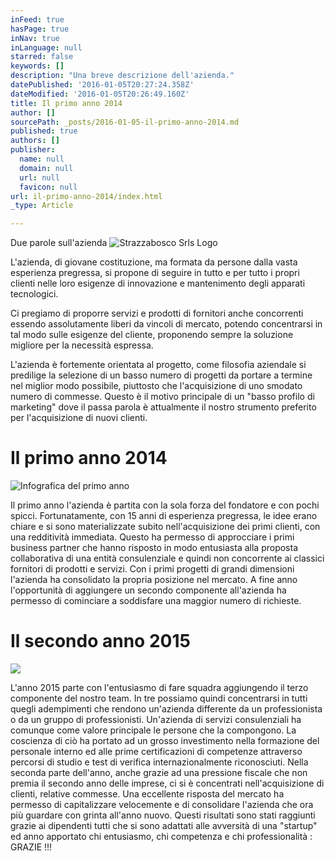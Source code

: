 ```yaml
---
inFeed: true
hasPage: true
inNav: true
inLanguage: null
starred: false
keywords: []
description: "Una breve descrizione dell'azienda."
datePublished: '2016-01-05T20:27:24.358Z'
dateModified: '2016-01-05T20:26:49.160Z'
title: Il primo anno 2014
author: []
sourcePath: _posts/2016-01-05-il-primo-anno-2014.md
published: true
authors: []
publisher:
  name: null
  domain: null
  url: null
  favicon: null
url: il-primo-anno-2014/index.html
_type: Article

---
```

Due parole sull'azienda
![Strazzabosco Srls Logo](https://the-grid-user-content.s3-us-west-2.amazonaws.com/0b742440-225c-47fb-9186-d4cabfc9a264.png)

L'azienda, di giovane costituzione, ma formata da persone dalla vasta esperienza pregressa, si propone di seguire in tutto e per tutto i propri clienti nelle loro esigenze di innovazione e mantenimento degli apparati tecnologici. 

Ci pregiamo di proporre servizi e prodotti di fornitori anche concorrenti essendo assolutamente liberi da vincoli di mercato, potendo concentrarsi in tal modo sulle esigenze del cliente, proponendo sempre la soluzione migliore per la necessità espressa.

L'azienda è fortemente orientata al progetto, come filosofia aziendale si predilige la selezione di un basso numero di progetti da portare a termine nel miglior modo possibile, piuttosto che l'acquisizione di uno smodato numero di commesse. Questo è il motivo principale di un "basso profilo di marketing" dove il passa parola è attualmente il nostro strumento preferito per l'acquisizione di nuovi clienti.

# **Il primo anno 2014**
![Infografica del primo anno](https://the-grid-user-content.s3-us-west-2.amazonaws.com/ba08e27d-b924-48f1-86a4-4687b553c74b.jpg)

Il primo anno l'azienda è partita con la sola forza del fondatore e con pochi spicci. Fortunatamente, con 15 anni di esperienza pregressa, le idee erano chiare e si sono materializzate subito nell'acquisizione dei primi clienti, con una redditività immediata. Questo ha permesso di approcciare i primi business partner che hanno risposto in modo entusiasta alla proposta collaborativa di una entità consulenziale e quindi non concorrente ai classici fornitori di prodotti e servizi. Con i primi progetti di grandi dimensioni l'azienda ha consolidato la propria posizione nel mercato. A fine anno l'opportunità di aggiungere un secondo componente all'azienda ha permesso di cominciare a soddisfare una maggior numero di richieste.

# **Il secondo anno 2015**
![](https://the-grid-user-content.s3-us-west-2.amazonaws.com/3514d30c-6155-4ee9-ba2a-ce051d79a9fb.jpg)

L'anno 2015 parte con l'entusiasmo di fare squadra aggiungendo il terzo componente del nostro team. In tre possiamo quindi concentrarsi in tutti quegli adempimenti che rendono un'azienda differente da un professionista o da un gruppo di professionisti. Un'azienda di servizi consulenziali ha comunque come valore principale le persone che la compongono. La coscienza di ciò ha portato ad un grosso investimento nella formazione del personale interno ed alle prime certificazioni di competenze attraverso percorsi di studio e test di verifica internazionalmente riconosciuti. Nella seconda parte dell'anno, anche grazie ad una pressione fiscale che non premia il secondo anno delle imprese, ci si è concentrati nell'acquisizione di clienti, relative commesse. Una eccellente risposta del mercato ha permesso di capitalizzare velocemente e di consolidare l'azienda che ora più guardare con grinta all'anno nuovo. Questi risultati sono stati raggiunti grazie ai dipendenti tutti che si sono adattati alle avversità di una "startup" ed anno apportato chi entusiasmo, chi competenza e chi professionalità : GRAZIE !!!